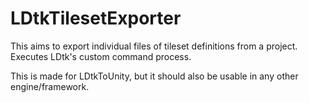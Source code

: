 # LDtkTilesetExporter

This aims to export individual files of tileset definitions from a project. Executes LDtk's custom command process.

This is made for LDtkToUnity, but it should also be usable in any other engine/framework.
